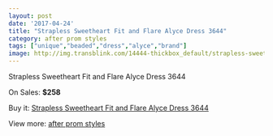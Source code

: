 ```yaml
---
layout: post
date: '2017-04-24'
title: "Strapless Sweetheart Fit and Flare Alyce Dress 3644"
category: after prom styles
tags: ["unique","beaded","dress","alyce","brand"]
image: http://img.transblink.com/14444-thickbox_default/strapless-sweetheart-fit-and-flare-alyce-dress-3644.jpg
---
```

Strapless Sweetheart Fit and Flare Alyce Dress 3644

On Sales: **$258**
<a href="https://www.transblink.com/en/after-prom-styles/4626-strapless-sweetheart-fit-and-flare-alyce-dress-3644.html"><amp-img layout="responsive" width="600" height="600" src="//img.transblink.com/14444-thickbox_default/strapless-sweetheart-fit-and-flare-alyce-dress-3644.jpg" alt="Strapless Sweetheart Fit and Flare Alyce Dress 3644 0" /></a>
<a href="https://www.transblink.com/en/after-prom-styles/4626-strapless-sweetheart-fit-and-flare-alyce-dress-3644.html"><amp-img layout="responsive" width="600" height="600" src="//img.transblink.com/14446-thickbox_default/strapless-sweetheart-fit-and-flare-alyce-dress-3644.jpg" alt="Strapless Sweetheart Fit and Flare Alyce Dress 3644 1" /></a>
<a href="https://www.transblink.com/en/after-prom-styles/4626-strapless-sweetheart-fit-and-flare-alyce-dress-3644.html"><amp-img layout="responsive" width="600" height="600" src="//img.transblink.com/14445-thickbox_default/strapless-sweetheart-fit-and-flare-alyce-dress-3644.jpg" alt="Strapless Sweetheart Fit and Flare Alyce Dress 3644 2" /></a>

Buy it: [Strapless Sweetheart Fit and Flare Alyce Dress 3644](https://www.transblink.com/en/after-prom-styles/4626-strapless-sweetheart-fit-and-flare-alyce-dress-3644.html "Strapless Sweetheart Fit and Flare Alyce Dress 3644")

View more: [after prom styles](https://www.transblink.com/en/55-after-prom-styles "after prom styles")